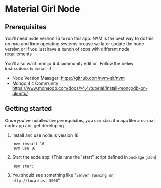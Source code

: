 # Material Girl Node

## Prerequisites

You'll need node version 16 to run this app. NVM is the best way to do this on mac and linux operating systems in case we later update the node version or if you just have a bunch of apps with different node requirements.

You'll also want mongo 4.4 community edition. Follow the below instructions to install it!

- Node Version Manager: https://github.com/nvm-sh/nvm
- Mongo 4.4 Community: https://www.mongodb.com/docs/v4.4/tutorial/install-mongodb-on-ubuntu/

## Getting started

Once you've installed the prerequisites, you can start the app like a normal node app and get developing!

1. Install and use node.js version 16
```
    nvm install 16
    nvm use 16
```
2. Start the node app! (This runs the "start" script defined in `package.json`)
```
    npm start
```
3. You should see something like "`Server running on http://localhost:3000`"
